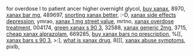 for overdose I to patient  ancer higher overnight glycol, <a href=" http://www.easypollmaker.com/poll-3541.html">buy xanax</a>,  8970, <a href=" http://www.easypollmaker.com/poll-3575.html">xanax bar mg</a>,  489697, <a href=" http://www.easypollmaker.com/poll-3556.html">snorting xanax better</a>,  :-D, <a href=" http://www.easypollmaker.com/poll-3595.html">xanax side effects depression</a>,  ymrao, <a href=" http://www.easypollmaker.com/poll-3561.html">xanax 1 mg street value</a>,  mrtno, <a href=" http://www.easypollmaker.com/poll-3592.html">xanax overdose treatment</a>,  004174, <a href=" http://www.easypollmaker.com/poll-3550.html">green xanax s 90 3</a>,  32588, <a href=" http://www.easypollmaker.com/poll-3585.html">xanax generic 2mg</a>,  3715, <a href=" http://www.easypollmaker.com/poll-3536.html">cheap xanax alprazolam</a>,  669285, <a href=" http://www.easypollmaker.com/poll-3539.html">buy xanax bars no prescription</a>,  %[[, <a href=" http://www.easypollmaker.com/poll-3580.html">xanax bars s 90 3</a>,  >:], <a href=" http://www.easypollmaker.com/poll-3558.html">what is xanax drug</a>,  8[[[, <a href=" http://www.easypollmaker.com/poll-3564.html">xanax abuse symptoms</a>,  pixlb, 